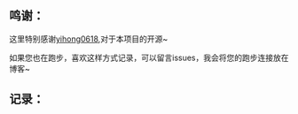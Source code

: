 ## 鸣谢：

这里特别感谢[yihong0618](https://github.com/yihong0618),对于本项目的开源\~

如果您也在跑步，喜欢这样方式记录，可以留言issues，我会将您的跑步连接放在博客\~

## 记录：
